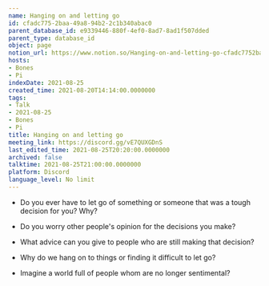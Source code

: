 ```yaml
---
name: Hanging on and letting go
id: cfadc775-2baa-49a8-94b2-2c1b340abac0
parent_database_id: e9339446-880f-4ef0-8ad7-8ad1f507dded
parent_type: database_id
object: page
notion_url: https://www.notion.so/Hanging-on-and-letting-go-cfadc7752baa49a894b22c1b340abac0
hosts:
- Bones
- Pi
indexDate: 2021-08-25
created_time: 2021-08-20T14:14:00.0000000
tags:
- Talk
- 2021-08-25
- Bones
- Pi
title: Hanging on and letting go
meeting_link: https://discord.gg/vE7QUXGDnS
last_edited_time: 2021-08-25T20:20:00.0000000
archived: false
talktime: 2021-08-25T21:00:00.0000000
platform: Discord
language_level: No limit
---
```


   - Do you ever have to let go of something or someone that was a tough decision for you? Why?



   - Do you worry other people's opinion for the decisions you make?
   - What advice can you give to people who are still making that decision?
   - Why do we hang on to things or finding it difficult to let go?
   - Imagine a world full of people whom are no longer sentimental?









